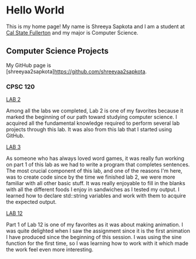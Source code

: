 # Hello World

This is my home page! My name is Shreeya Sapkota and I am a student at [Cal State Fullerton](http://www.fullerton.edu/) and my major is Computer Science.

## Computer Science Projects

My GitHub page is [shreeyaa2sapkota]https://github.com/shreeyaa2sapkota.

### CPSC 120

[LAB 2](https://github.com/cpsc-pilot-fall-2022/cpsc-120-lab-02-shreeyaa2sapkota)

Among all the labs we completed, Lab 2 is one of my favorites because it marked the beginning of our path toward studying computer science. I acquired all the fundamental knowledge required to perform several lab projects through this lab. It was also from this lab that I started using GitHub. 

[LAB 3](https://github.com/cpsc-pilot-fall-2022/cpsc-120-lab-03-shreeyaa2sapkota)

As someone who has always loved word games, it was really fun working on part 1 of this lab as we had to write a program that completes sentences. The most crucial component of this lab, and one of the reasons I'm here, was to create code since by the time we finished lab 2, we were more familiar with all other basic stuff. It was really enjoyable to fill in the blanks with all the different foods I enjoy in sandwiches as I tested my output. I learned how to declare std::string variables and work with them to acquire the expected output.

[LAB 12](https://github.com/cpsc-pilot-fall-2022/cpsc-120-lab-12-kris-shreeya-and-johnathan)

Part 1 of Lab 12 is one of my favorites as it was about making animation. I was quite delighted when I saw the assignment since it is the first animation I have produced since the beginning of this session. I was using the sine function for the first time, so I was learning how to work with it which made the work feel even more interesting.